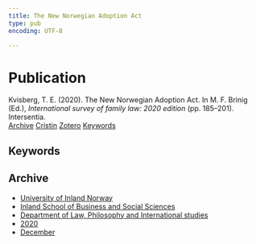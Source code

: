 ```yaml
---
title: The New Norwegian Adoption Act
type: pub
encoding: UTF-8

---
```

<h1>Publication</h1>
<article id="csl-bib-container-5PFMHT9D" class="csl-bib-container">
  <div class="csl-bib-body"> <div class="csl-entry">Kvisberg, T. E. (2020). The New Norwegian Adoption Act. In M. F. Brinig (Ed.), <i>International survey of family law: 2020 edition</i> (pp. 185–201). Intersentia.</div> </div>
  <div class="csl-bib-buttons">
    <a href="#taxonomy-article-5PFMHT9D" alt="archive" class="csl-bib-button">Archive</a>
    <a href="https://app.cristin.no/results/show.jsf?id=1862668" alt="Cristin" class="csl-bib-button">Cristin</a>
    <a href="http://zotero.org/groups/5881554/items/5PFMHT9D" alt="Zotero" class="csl-bib-button">Zotero</a>
    <a href="#keywords-article-5PFMHT9D" alt="keywords" class="csl-bib-button">Keywords</a>
  </div>
  <div id="csl-bib-meta-container-5PFMHT9D"></div>
</article>
<div id="csl-bib-meta-5PFMHT9D" class="csl-bib-meta">
  <article id="keywords-article-5PFMHT9D" class="keywords-article">
    <h1>Keywords</h1>
    
  </article>
  <article id="taxonomy-article-5PFMHT9D" class="taxonomy-article">
    <h1>Archive</h1>
    <ul>
      <li>
        <a href="/en/archive/?key=3DCRN523">University of Inland Norway</a>
      </li>
      <li>
        <a href="/en/archive/?key=DU8Q9LN9">Inland School of Business and Social Sciences</a>
      </li>
      <li>
        <a href="/en/archive/?key=ITYAG68H">Department of Law, Philosophy and International studies</a>
      </li>
      <li>
        <a href="/en/archive/?key=JASBEF8B">2020</a>
      </li>
      <li>
        <a href="/en/archive/?key=IRQF34UE">December</a>
      </li>
    </ul>
  </article>
</div>

